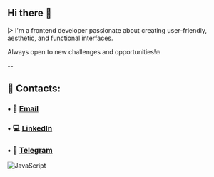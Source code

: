 ## Hi there 👋 
▷ I'm a frontend developer passionate about creating user-friendly, aesthetic, and functional interfaces.

Always open to new challenges and opportunities!🔥

--

## 📲 Contacts:

### • 📩 [Email](yuliia.shatkovska.dev@gmail.com)
### • 💻 [LinkedIn](www.linkedin.com/in/yuliia-shatkovska)
### • 📱 [Telegram](https://t.me/yuliia_shatkovska)

![JavaScript](https://img.shields.io/badge/-JavaScript-333?style=flat&logo=javascript)
